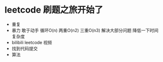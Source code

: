 # leetcode 刷题之旅开始了
- 重复
- 暴力
  敢于动手
  循环O(n) 两重O(n2) 三重O(n3)
  解决大部分问题
  降低一下时间复杂度
- bilibili  leetcode 视频
- 找到代码提交
- 算法